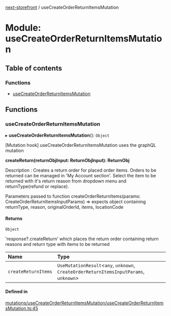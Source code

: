 [next-storefront](../README.md) / useCreateOrderReturnItemsMutation

# Module: useCreateOrderReturnItemsMutation

## Table of contents

### Functions

- [useCreateOrderReturnItemsMutation](useCreateOrderReturnItemsMutation.md#usecreateorderreturnitemsmutation)

## Functions

### useCreateOrderReturnItemsMutation

▸ **useCreateOrderReturnItemsMutation**(): `Object`

[Mutation hook] useCreateOrderReturnItemsMutation uses the graphQL mutation

<b>createReturn(returnObjInput: ReturnObjInput): ReturnObj</b>

Description : Creates a return order for placed order items. Orders to be returned can be managed in 'My Account section'.
Select the item to be returned with it's return reason from dropdown menu and returnType(refund or replace).

Parameters passed to function createOrderReturnItems(params: CreateOrderReturnItemsInputParams) => expects object containing returnType, reason, originalOrderId, items, locationCode

#### Returns

`Object`

'response?.createReturn' which places the return order containing return reasons and return type with items to be returned

| Name                | Type                                                                                   |
| :------------------ | :------------------------------------------------------------------------------------- |
| `createReturnItems` | `UseMutationResult`<`any`, `unknown`, `CreateOrderReturnItemsInputParams`, `unknown`\> |

#### Defined in

[mutations/useCreateOrderReturnItemsMutation/useCreateOrderReturnItemsMutation.ts:45](https://github.com/KiboSoftware/nextjs-storefront/blob/973d553/hooks/mutations/useCreateOrderReturnItemsMutation/useCreateOrderReturnItemsMutation.ts#L45)
